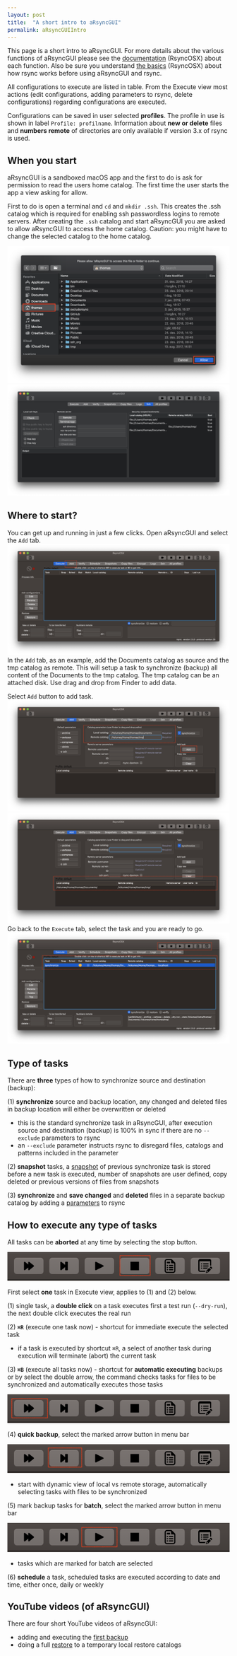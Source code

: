 ```yaml
---
layout: post
title:  "A short intro to aRsyncGUI"
permalink: aRsyncGUIIntro
---
```

This page is a short intro to aRsyncGUI. For more details about the various functions of aRsyncGUI please see the [documentation](/AboutaRsyncGUI) (RsyncOSX) about each function. Also be sure you understand  [the basics](/HowtoUseaRsyncGUI) (RsyncOSX) about how rsync works before using aRsyncGUI and rsync.

All configurations to execute are listed in table. From the Execute view most actions (edit configurations, adding parameters to rsync, delete configurations) regarding configurations are executed.

Configurations can be saved in user selected **profiles**. The profile in use is shown in label `Profile: profilname`. Information about **new or delete** files and **numbers remote** of directories are only available if version 3.x of rsync is used.

## When you start

aRsyncGUI is a sandboxed macOS app and the first to do is ask for permission to read the users home catalog. The first time the user starts the app a view asking for allow.

First to do is open a terminal and `cd` and `mkdir .ssh`. This creates the .ssh catalog which is required for enabling ssh passwordless logins to remote servers. After creating the `.ssh` catalog and start aRsyncGUI you are asked to allow aRsyncGUI to access the home catalog. Caution: you might have to change the selected catalog to the home catalog. 

![](/images/RsyncOSX/master/aRsyncGUIIntro/allow.png)
![](/images/RsyncOSX/master/aRsyncGUIIntro/main5.png)

## Where to start?

You can get up and running in just a few clicks. Open aRsyncGUI and select the `Add` tab.
![](/images/RsyncOSX/master/aRsyncGUIIntro/main1.png)
In the `Add` tab, as an example, add the Documents catalog as source and the tmp catalog as remote. This will setup a task to synchronize (backup) all content of the Documents to the tmp catalog. The tmp catalog can be an attached disk. Use drag and drop from Finder to add data.

Select `Add` button to add task.
![](/images/RsyncOSX/master/aRsyncGUIIntro/main2.png)
![](/images/RsyncOSX/master/aRsyncGUIIntro/main3.png)
Go back to the `Execute` tab, select the task and you are ready to go.
![](/images/RsyncOSX/master/aRsyncGUIIntro/main4.png)

## Type of tasks

There are **three** types of how to synchronize source and destination (backup):

(1) **synchronize** source and backup location, any changed and deleted files in backup location will either be overwritten or deleted
  - this is the standard synchronize task in aRsyncGUI, after execution source and destination (backup) is 100% in sync if there are no `--exclude` parameters to rsync
  - an `--exclude` parameter instructs rsync to disregard files, catalogs and patterns included in the parameter

(2) **snapshot**  tasks, a [snapshot](/Snapshots) of previous synchronize task is stored before a new task is executed, number of snapshots are user defined, copy deleted or previous versions of files from snapshots

(3) **synchronize** and **save changed** and **deleted** files in a separate backup catalog by adding a [parameters](/Parameters) to rsync

## How to execute any type of tasks

All tasks can be **aborted** at any time by selecting the stop button.

![](/images/RsyncOSX/master/aRsyncGUIIntro/menu1.png)

First select **one** task in Execute view, applies to (1) and (2) below.

(1) single task, a **double click** on a task executes first a test run (`--dry-run`), the next double click executes the real run

(2) **`⌘R`** (execute one task now) - shortcut for immediate execute the selected task
- if a task is executed by shortcut `⌘R`, a select of another task during execution will terminate (abort) the current task

(3) **`⌘B`** (execute all tasks now) - shortcut for **automatic executing** backups or by select the double arrow, the command checks tasks for files to be synchronized and automatically executes those tasks

![](/images/RsyncOSX/master/aRsyncGUIIntro/menu4.png)

(4) **quick backup**, select the marked arrow button in menu bar

![](/images/RsyncOSX/master/aRsyncGUIIntro/menu2.png)

- start with dynamic view of local vs remote storage, automatically selecting tasks with files to be synchronized

(5) mark backup tasks for **batch**, select the marked arrow button in menu bar

![](/images/RsyncOSX/master/aRsyncGUIIntro/menu3.png)

- tasks which are marked for batch are selected

(6) **schedule** a task, scheduled tasks are executed according to date and time, either once, daily or weekly

## YouTube videos (of aRsyncGUI)

There are four short YouTube videos of aRsyncGUI:

- adding and executing the [first backup](https://youtu.be/8oe1lKgiDx8)
- doing a full [restore](https://youtu.be/-R6n_8fl6Ls) to a temporary local restore catalogs
